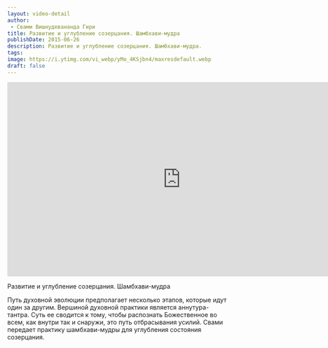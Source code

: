 ```yaml
---
layout: video-detail
author:
 - Свами Вишнудевананда Гири
title: Развитие и углубление созерцания. Шамбхави-мудра
publishDate: 2015-06-26
description: Развитие и углубление созерцания. Шамбхави-мудра. 
tags: 
image: https://i.ytimg.com/vi_webp/yMo_4KSjbn4/maxresdefault.webp
draft: false
---
```


<iframe width="790" height="444" src="https://www.youtube.com/embed/yMo_4KSjbn4" frameborder="0" allowfullscreen=""></iframe> 

  Развитие и углубление созерцания. Шамбхави-мудра

 Путь духовной эволюции предполагает несколько этапов, которые идут один за другим. Вершиной духовной практики является аннутура-тантра. Суть ее сводится к тому, чтобы распознать Божественное во всем, как внутри так и снаружи, это путь отбрасывания усилий. Свами передает практику шамбхави-мудры для углубления состояния созерцания.

  

 